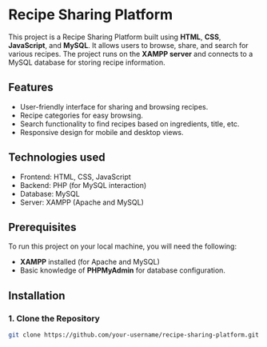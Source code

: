 # Recipe Sharing Platform

This project is a Recipe Sharing Platform built using **HTML**, **CSS**, **JavaScript**, and **MySQL**. It allows users to browse, share, and search for various recipes. The project runs on the **XAMPP server** and connects to a MySQL database for storing recipe information.

## Features

- User-friendly interface for sharing and browsing recipes.
- Recipe categories for easy browsing.
- Search functionality to find recipes based on ingredients, title, etc.
- Responsive design for mobile and desktop views.

## Technologies used

- Frontend: HTML, CSS, JavaScript
- Backend: PHP (for MySQL interaction)
- Database: MySQL
- Server: XAMPP (Apache and MySQL)

## Prerequisites

To run this project on your local machine, you will need the following:

- **XAMPP** installed (for Apache and MySQL)
- Basic knowledge of **PHPMyAdmin** for database configuration.

## Installation

### 1. Clone the Repository

```bash
git clone https://github.com/your-username/recipe-sharing-platform.git
